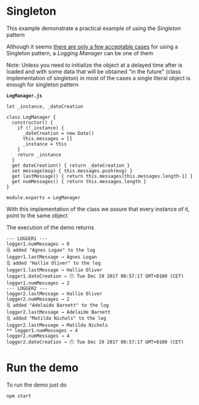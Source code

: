 # Singleton

This example demonstrate a practical example of using the _Singleton_ pattern

Although it seems [there are only a few acceptable cases](https://stackoverflow.com/questions/228164/on-design-patterns-when-to-use-the-singleton) for using a Singleton pattern, a _Logging Manager_ can be one of them

Note: Unless you need to initialize the object at a delayed time after is loaded and with some data that will be obtained "in the future" (class implementation of singleton) in most of the cases a single literal object is enough for singleton pattern

**`LogManager.js`**
```
let _instance, _dateCreation

class LogManager {
  constructor() {
    if (!_instance) {
      _dateCreation = new Date()
      this.messages = []
      _instance = this
    }
    return _instance
  }
  get dateCreation() { return _dateCreation }
  set message(msg) { this.messages.push(msg) }
  get lastMessage() { return this.messages[this.messages.length-1] }
  get numMessages() { return this.messages.length }
}

module.exports = LogManager
```

With this implementation of the class we assure that every instance of it, point to the same object

The execution of the demo returns 

```
--- LOGGER1 ---
logger1.numMessages → 0
🗒 added "Agnes Logan" to the log
logger1.lastMessage → Agnes Logan
🗒 added "Hallie Oliver" to the log
logger1.lastMessage → Hallie Oliver
logger1.dateCreation → 🕐 Tue Dec 19 2017 00:57:17 GMT+0100 (CET)
logger1.numMessages → 2
--- LOGGER2 ---
logger2.lastMessage → Hallie Oliver
logger2.numMessages → 2
🗒 added "Adelaide Barnett" to the log
logger2.lastMessage → Adelaide Barnett
🗒 added "Matilda Nichols" to the log
logger2.lastMessage → Matilda Nichols
** logger1.numMessages → 4
logger2.numMessages → 4
logger2.dateCreation → 🕐 Tue Dec 19 2017 00:57:17 GMT+0100 (CET)
```

# Run the demo

To run the demo just do

```
npm start
```